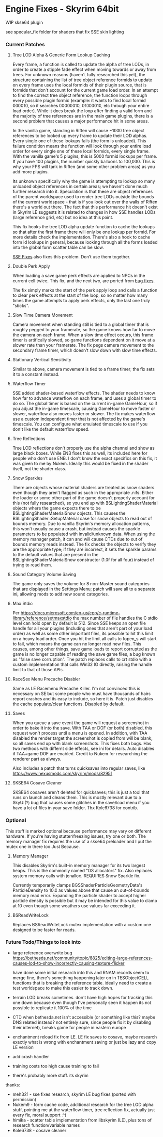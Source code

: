 # Engine Fixes - Skyrim 64bit

WIP skse64 plugin

see specular_fix folder for shaders that fix SSE skin lighting

### Current Patches

1. Tree LOD Alpha & Generic Form Lookup Caching

   Every frame, a function is called to update the alpha of tree LODs, in order to create a stipple fade effect when moving towards or away from trees. For unknown reasons (haven't fully researched this yet), the structure containing the list of tree object reference formids to update on every frame uses the local formids of their plugin source, that is formids that don't account for the current game load order. In an attempt to find the correct tree object reference, the function loops through every possible plugin formid (example: it wants to find local formid 000010, so it searches 00000010, 01000010, etc through your entire load order). While it does break the loop after finding a valid form and the majority of tree references are in the main game plugins, there is a second problem that causes a major performance hit in some areas.

   In the vanilla game, standing in Riften will cause ~1000 tree object references to be looked up every frame to update their LOD alphas. Every single one of these lookups fails (the form is unloaded). This failure condition means the function will look through your entire load order for every single one of these local formids, every single frame. With the vanilla game's 5 plugins, this is 5000 formid lookups per frame. If you have 100 plugins, the number quickly balloons to 100,000. This is why your FPS will tank in Riften (and some other problem areas) as you add more plugins.

   Its unknown specifically why the game is attempting to lookup so many unloaded object references in certain areas; we haven't done much further research into it. Speculation is that these are object references of the parent worldspace used to render tree LODs outside the bounds of the current worldspace - that is if you look out over the walls of Riften there's a world out there. The fact that this performance hit doesn't exist in Skyrim LE suggests it is related to changes in how SSE handles LODs (large reference grid, etc) but no idea at this point.

   This fix hooks the tree LOD alpha update function to cache the lookups so that after the first frame there will only be one lookup per formid. For more details check the implementation. There's also a hook to cache form id lookups in general, because looking through all the forms loaded into the global form scatter table can be slow.

   [SSE Fixes](https://www.nexusmods.com/skyrimspecialedition/mods/10547/) also fixes this problem. Don't use them together.

2. Double Perk Apply

   When loading a save game perk effects are applied to NPCs in the current cell twice. This fix, and the next two, are ported from [bug fixes](https://www.nexusmods.com/skyrim/mods/76747). 

   The fix simply marks the start of the perk apply loop and calls a function to clear perk effects at the start of the loop, so no matter how many times the game attempts to apply perk effects, only the last one truly "sticks".

3. Slow Time Camera Movement

   Camera movement when standing still is tied to a global timer that is roughly pegged to your framerate, so the game knows how far to move the camera on each frame. When a slow time effect occurs, this frame timer is artifically slowed, so game functions dependent on it move at a slower rate than your framerate. The fix pegs camera movement to the secondary frame timer, which doesn't slow down with slow time effects.

4. Stationary Vertical Sensitivity

   Similar to above, camera movement is tied to a frame timer; the fix sets it to a constant instead.

5. Waterflow Timer

   SSE added shader-based waterflow effects. The shader needs to know how far to advance waterflow on each frame, and uses a global timer to do so. The global timer is based on the current in-game GameHour, so if you adjust the in-game timescale, causing GameHour to move faster or slower, waterflow also moves faster or slower. The fix makes waterflow use a custom independent timer that is not affected by the game's timescale. You can configure what emulated timescale to use if you don't like the default waterflow speed.

6. Tree Reflections

	Tree LOD reflections don't properly use the alpha channel and show as large black boxes. While ENB fixes this as well, its included here for people who don't use ENB. I don't know the exact specifics on this fix, it was given to me by Nukem. Ideally this would be fixed in the shader itself, not the shader class.

7. Snow Sparkles

    There are objects whose material shaders are treated as snow shaders even though they aren't flagged as such in the appropriate .nifs. Either the loader or some other part of the game doesn't properly account for this (not fully researched), so you end up with BSLightingShaderMaterial objects where the game expects there to be BSLightingShaderMaterialSnow objects. This causes the BSLightingShader::SetupMaterial case for snow objects to read out of bounds memory. Due to vanilla Skyrim's memory allocation patterns, this won't usually cause a crash, but instead causes the sparkle parameters to be populated with invalid/unknown data. When using the memory manager patch, it can and will cause CTDs due to out of bounds memory reads instead. The fix checks the objects to verify they are the appropriate type; if they are incorrect, it sets the sparkle params to the default values that are present in the BSLightingShaderMaterialSnow constructor (1.0f for all four) instead of trying to read them.    

8. Sound Category Volume Saving

    The game only saves the volume for 8 non-Master sound categories that are displayed in the Settings Menu; patch will save all to a separate ini, allowing mods to add new sound categories.

9. Max Stdio

    Per https://docs.microsoft.com/en-us/cpp/c-runtime-library/reference/setmaxstdio the max number of file handles the C stdio level can hold open by default is 512. Since SSE keeps an open file handle for all your plugins (including ones that aren't part of your load order) as well as some other important files, its possible to hit this limit on a heavy load order. Once you hit the limit all calls to fopen_s will start to fail, which means the game can no longer read new files. This causes, among other things, save game loads to report corrupted as the game is no longer capable of reading the save game files, a bug known as "false save corruption". The patch replaces calls to crt stdio with a custom implementation that calls Win32 IO directly, raising the handle limit to that of those APIs.

10. RaceSex Menu Precache Disabler

    Same as LE Racemenu Precache Killer. I'm not convinced this is necessary on SE but some people who must have thousands of hairs report crashes and its easy to include, so here it is. Patch just disables the cache populate/clear functions. Disabled by default.

11. Saves

    When you queue a save event the game will request a screenshot in order to bake it into the save. With TAA or DOF (or both) disabled, this request won't process until a menu is opened. In addition, with TAA disabled the render target the screenshot is copied from will be blank, so all saves end up with blank screenshots. This fixes both bugs. Has two methods with differnt side effects, see ini for details. Auto disables if TAA+game DOF are enabled. Credit to Nukem for researching the renderer part as always.

    Also includes a patch that turns quicksaves into regular saves, like https://www.nexusmods.com/skyrim/mods/82951

12. SKSE64 Cosave Cleaner

    SKSE64 cosaves aren't deleted for quicksaves; this is just a tool that runs on launch and cleans them. This is mostly relevant due to a SkyUI(?) bug that causes some glitches in the save/load menu if you have a lot of files in your save folder. Thx Kole6738 for contrib.

### Optional

This stuff is marked optional because performance may vary on different hardware. If you're having stutter/freezing issues, try one or both. The memory manager fix requires the use of a skse64 preloader and I put the mutex one in there too Just Because.

1. Memory Manager

   This disables Skyrim's built-in memory manager for its two largest heaps. This is the commonly named "OS allocators" fix. Also replaces system memory calls with jenalloc. REQUIRES Snow Sparkle fix.

   Currently temporarily clamps BGSShaderParticleGeometryData's ParticleDensity to 10.0 as values above that cause an out-of-bounds memory read error. Expanding the particle shader to accept higher particle density is possible but it may be intended for this value to clamp at 10 even though some weathers use values far exceeding it.

2. BSReadWriteLock

   Replaces BSReadWriteLock mutex implementation with a custom one designed to be faster for reads.


### Future Todo/Things to look into

- large reference overwrite bug https://bethesda.net/community/topic/8825/editing-large-references-causes-lod-to-show-incorrectly-causing-texture-flicker
 
  have done some initial research into this and RNAM records seem to merge fine, there's something happening later on in TESObjectCELL functions that is breaking the reference table. ideally need to create a test worldspace to make this easier to track down.
- terrain LOD breaks sometimes. don't have high hopes for tracking this one down because even though I've personally seen it happen its not possible to replicate it 100% of the time
- CTD when bethesda.net isn't accessible (or something like this? maybe DNS related instead? not entirely sure, since people fix it by disabling their internet), breaks game for people in eastern europe 
- enchantment reload fix from LE. LE fix saves to cosave, maybe research exactly what is wrong with enchantment saving or just be lazy and copy LE version
- add crash handler
- training costs too high cause training to fail
- there's probably more stuff. its skyrim

thanks:

- meh321 - sse fixes research, skyrim LE bug fixes (ported with permission)
- Nukem9 - form cache code, additional research for the tree LOD alpha stuff, pointing me at the waterflow timer, tree reflection fix, actually just every fix, moral support :^)
- himika - scatter table implementation from libskyrim (LE), plus tons of research function/variable names
- Kole6738 - cosave cleaner 



